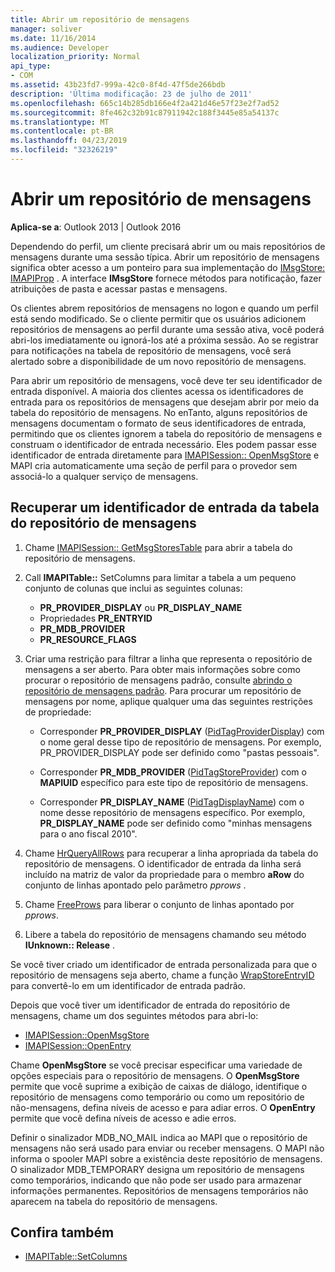 ```yaml
---
title: Abrir um repositório de mensagens
manager: soliver
ms.date: 11/16/2014
ms.audience: Developer
localization_priority: Normal
api_type:
- COM
ms.assetid: 43b23fd7-999a-42c0-8f4d-47f5de266bdb
description: 'Última modificação: 23 de julho de 2011'
ms.openlocfilehash: 665c14b285db166e4f2a421d46e57f23e2f7ad52
ms.sourcegitcommit: 8fe462c32b91c87911942c188f3445e85a54137c
ms.translationtype: MT
ms.contentlocale: pt-BR
ms.lasthandoff: 04/23/2019
ms.locfileid: "32326219"
---
```

# <a name="opening-a-message-store"></a>Abrir um repositório de mensagens

**Aplica-se a**: Outlook 2013 | Outlook 2016 
  
Dependendo do perfil, um cliente precisará abrir um ou mais repositórios de mensagens durante uma sessão típica. Abrir um repositório de mensagens significa obter acesso a um ponteiro para sua implementação do [IMsgStore: IMAPIProp](imsgstoreimapiprop.md) . A interface **IMsgStore** fornece métodos para notificação, fazer atribuições de pasta e acessar pastas e mensagens. 
  
Os clientes abrem repositórios de mensagens no logon e quando um perfil está sendo modificado. Se o cliente permitir que os usuários adicionem repositórios de mensagens ao perfil durante uma sessão ativa, você poderá abri-los imediatamente ou ignorá-los até a próxima sessão. Ao se registrar para notificações na tabela de repositório de mensagens, você será alertado sobre a disponibilidade de um novo repositório de mensagens.
  
Para abrir um repositório de mensagens, você deve ter seu identificador de entrada disponível. A maioria dos clientes acessa os identificadores de entrada para os repositórios de mensagens que desejam abrir por meio da tabela do repositório de mensagens. No enTanto, alguns repositórios de mensagens documentam o formato de seus identificadores de entrada, permitindo que os clientes ignorem a tabela do repositório de mensagens e construam o identificador de entrada necessário. Eles podem passar esse identificador de entrada diretamente para [IMAPISession:: OpenMsgStore](imapisession-openmsgstore.md) e MAPI cria automaticamente uma seção de perfil para o provedor sem associá-lo a qualquer serviço de mensagens. 
  
## <a name="retrieve-an-entry-identifier-from-the-message-store-table"></a>Recuperar um identificador de entrada da tabela do repositório de mensagens
  
1. Chame [IMAPISession:: GetMsgStoresTable](imapisession-getmsgstorestable.md) para abrir a tabela do repositório de mensagens. 
    
2. Call **IMAPITable::** SetColumns para limitar a tabela a um pequeno conjunto de colunas que inclui as seguintes colunas: 
    
   - **PR_PROVIDER_DISPLAY** ou **PR_DISPLAY_NAME**
   - Propriedades **PR_ENTRYID** 
   - **PR_MDB_PROVIDER**
   - **PR_RESOURCE_FLAGS**
    
3. Criar uma restrição para filtrar a linha que representa o repositório de mensagens a ser aberto. Para obter mais informações sobre como procurar o repositório de mensagens padrão, consulte [abrindo o repositório de mensagens padrão](opening-the-default-message-store.md). Para procurar um repositório de mensagens por nome, aplique qualquer uma das seguintes restrições de propriedade:
    
   - Corresponder **PR_PROVIDER_DISPLAY** ([PidTagProviderDisplay](pidtagproviderdisplay-canonical-property.md)) com o nome geral desse tipo de repositório de mensagens. Por exemplo, PR_PROVIDER_DISPLAY pode ser definido como "pastas pessoais".
    
   - Corresponder **PR_MDB_PROVIDER** ([PidTagStoreProvider](pidtagstoreprovider-canonical-property.md)) com o **MAPIUID** específico para este tipo de repositório de mensagens. 
    
   - Corresponder **PR_DISPLAY_NAME** ([PidTagDisplayName](pidtagdisplayname-canonical-property.md)) com o nome desse repositório de mensagens específico. Por exemplo, **PR_DISPLAY_NAME** pode ser definido como "minhas mensagens para o ano fiscal 2010". 
    
4. Chame [HrQueryAllRows](hrqueryallrows.md) para recuperar a linha apropriada da tabela do repositório de mensagens. O identificador de entrada da linha será incluído na matriz de valor da propriedade para o membro **aRow** do conjunto de linhas apontado pelo parâmetro _pprows_ . 
    
5. Chame [FreeProws](freeprows.md) para liberar o conjunto de linhas apontado por _pprows_.
    
6. Libere a tabela do repositório de mensagens chamando seu método **IUnknown:: Release** . 
    
Se você tiver criado um identificador de entrada personalizada para que o repositório de mensagens seja aberto, chame a função [WrapStoreEntryID](wrapstoreentryid.md) para convertê-lo em um identificador de entrada padrão. 
  
Depois que você tiver um identificador de entrada do repositório de mensagens, chame um dos seguintes métodos para abri-lo:
  
- [IMAPISession::OpenMsgStore](imapisession-openmsgstore.md)
- [IMAPISession::OpenEntry](imapisession-openentry.md)
    
Chame **OpenMsgStore** se você precisar especificar uma variedade de opções especiais para o repositório de mensagens. O **OpenMsgStore** permite que você suprime a exibição de caixas de diálogo, identifique o repositório de mensagens como temporário ou como um repositório de não-mensagens, defina níveis de acesso e para adiar erros. O **OpenEntry** permite que você defina níveis de acesso e adie erros. 
  
Definir o sinalizador MDB_NO_MAIL indica ao MAPI que o repositório de mensagens não será usado para enviar ou receber mensagens. O MAPI não informa o spooler MAPI sobre a existência deste repositório de mensagens. O sinalizador MDB_TEMPORARY designa um repositório de mensagens como temporários, indicando que não pode ser usado para armazenar informações permanentes. Repositórios de mensagens temporários não aparecem na tabela do repositório de mensagens. 
  
## <a name="see-also"></a>Confira também

- [IMAPITable::SetColumns](imapitable-setcolumns.md)

